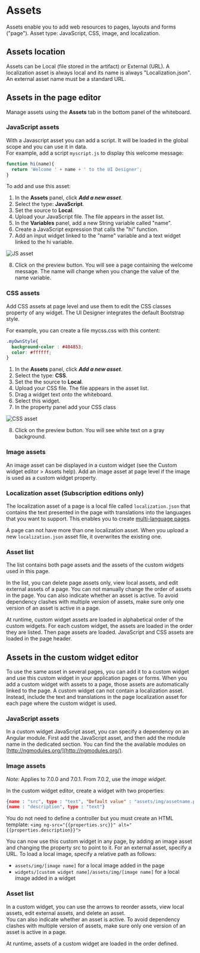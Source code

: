 # Assets

Assets enable you to add web resources to pages, layouts and forms ("page"). Asset type: JavaScript, CSS, image, and localization.

## Assets location

Assets can be Local (file stored in the artifact) or External (URL). A localization asset is always local and its name is always "Localization.json". An external asset name must be a standard URL.

## Assets in the page editor

Manage assets using the **Assets** tab in the bottom panel of the whiteboard.

### JavaScript assets

With a Javascript asset you can add a script. It will be loaded in the global scope and you can use it in data.  
For example, add a script `myscript.js` to display this welcome message:

```javascript
function hi(name){
  return 'Welcome ' + name + ' to the UI Designer';
}
```
  
To add and use this asset:

1. In the **Assets** panel, click **_Add a new asset_**.
2. Select the type: **JavaScript**.
3. Set the source to **Local**.
4. Upload your JavaScript file. The file appears in the asset list.
5. In the **Variables** panel, add a new String variable called "name".
6. Create a JavaScript expression that calls the "hi" function. 
7. Add an input widget linked to the "name" variable and a text widget linked to the hi variable.  

![JS asset](images/images-6_0/jsasset.png)

8. Click on the preview button. You will see a page containing the welcome message. The name will change when you change the value of the name variable. 

### CSS assets

Add CSS assets at page level and use them to edit the CSS classes property of any widget. The UI Designer integrates the default Bootstrap style. 

For example, you can create a file mycss.css with this content:
```css
.myOwnStyle{
  background-color : #404853;
  color: #ffffff;
}
```

1. In the **Assets** panel, click **_Add a new asset_**.
2. Select the type: **CSS**.
3. Set the the source to **Local**.
4. Upload your CSS file. The file appears in the asset list.
5. Drag a widget text onto the whiteboard.
6. Select this widget.
7. In the property panel add your CSS class  

![CSS asset](images/images-6_0/cssasset.png)

8. Click on the preview button. You will see white text on a gray background.

### Image assets

An image asset can be displayed in a custom widget (see the Custom widget editor \> Assets help). Add an image asset at page level if the image is used as a custom widget property.

### Localization asset (Subscription editions only)

The localization asset of a page is a local file called `localization.json` that contains the text presented in the page with translations into the languages that you want to support. This enables you to create [multi-language pages](multi-language-pages.md).

A page can not have more than one localization asset. When you upload a new `localization.json` asset file, it overwrites the existing one.



### Asset list

The list contains both page assets and the assets of the custom widgets used in this page.

In the list, you can delete page assets only, view local assets, and edit external assets of a page. You can not manually change the order of assets in the page. You can also indicate whether an asset is active. To avoid dependency clashes with multiple version of assets, make sure only one version of an asset is active in a page.

At runtime, custom widget assets are loaded in alphabetical order of the custom widgets. For each custom widget, the assets are loaded in the order they are listed. Then page assets are loaded. JavaScript and CSS assets are loaded in the page header.

## Assets in the custom widget editor

To use the same asset in several pages, you can add it to a custom widget and use this custom widget in your application pages or forms. When you add a custom widget with assets to a page, those assets are automatically linked to the page. A custom widget can not contain a localization asset. Instead, include the text and translations in the page localization asset for each page where the custom widget is used.

### JavaScript assets

In a custom widget JavaScript asset, you can specify a dependency on an Angular module. First add the JavaScript asset, and then add the module name in the dedicated section. You can find the the available modules on [http://ngmodules.org/](http://ngmodules.org/).

### Image assets

_Note:_ Applies to 7.0.0 and 7.0.1\. From 7.0.2, use the _image widget_.

In the custom widget editor, create a widget with two properties:
```json
{name : "src", type : "text", "Default value" : "assets/img/assetname.png"}
{name : "description", type : "text"}
```

You do not need to define a controller but you must create an HTML template: `<img ng-src="{{properties.src}}" alt="{{properties.description}}">`

You can now use this custom widget in any page, by adding an image asset and changing the property src to point to it. For an external asset, specify a URL. To load a local image, specify a relative path as follows:

* `assets/img/[image name]` for a local image added in the page
* `widgets/[custom widget name]/assets/img/[image name]` for a local image added in a widget

### Asset list

In a custom widget, you can use the arrows to reorder assets, view local assets, edit external assets, and delete an asset.  
You can also indicate whether an asset is active. To avoid dependency clashes with multiple version of assets, make sure only one version of an asset is active in a page.

At runtime, assets of a custom widget are loaded in the order defined.
